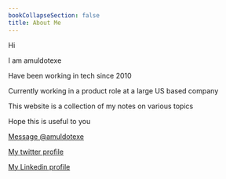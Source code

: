 ```yaml
---
bookCollapseSection: false
title: About Me
---
```



Hi

I am amuldotexe

Have been working in tech since 2010

Currently working in a product role at a large US based company

This website is a collection of my notes on various topics

Hope this is useful to you


<a href="https://twitter.com/messages/compose?recipient_id=1132151165410455552&text=Hello%20world"
  class="twitter-dm-button" data-screen-name="@amuldotexe">
Message @amuldotexe</a>

<script async src="https://platform.twitter.com/widgets.js" charset="utf-8"></script>


<a href="https://twitter.com/amuldotexe"> My twitter profile</a>

<a href="https://linkedin.com/in/amuldotexe"> My Linkedin profile</a>

